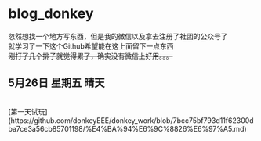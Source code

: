 # blog_donkey
忽然想找一个地方写东西，但是我的微信以及拿去注册了社团的公众号了
<br>
就学习了一下这个Github希望能在这上面留下一点东西
<br>
~~刚打了几个排子就觉得累了，确实没有微信上好用。。。~~
<br>
## 5月26日 星期五 晴天
<br>
[第一天试玩](https://github.com/donkeyEEE/donkey_work/blob/7bcc75bf793d11f62300dba7ce3a56cb85701198/%E4%BA%94%E6%9C%8826%E6%97%A5.md)



